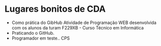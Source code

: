 # Lugares bonitos de CDA
- Como prática do GibHub
Atividade de Programação WEB desenvolvida com os alunos da turam F229XB - Curso Técnico em Informática
- Praticando o GitHub.
- Programador em teste.. CPS

